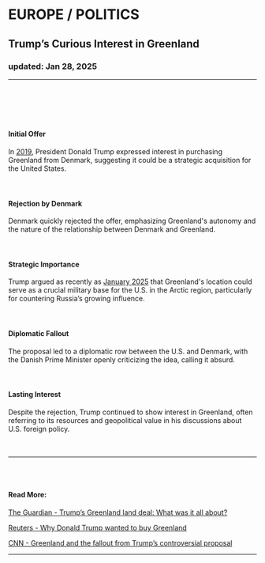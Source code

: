 # EUROPE / POLITICS  
## Trump’s Curious Interest in Greenland  
### updated: Jan 28, 2025  
<hr/>  
<br/><br/><br/><br/>

#### Initial Offer
In [2019](https://www.nytimes.com/2019/08/15/us/politics/trump-greenland.html), President Donald Trump expressed interest in purchasing Greenland from Denmark, suggesting it could be a strategic acquisition for the United States.  
<br/><br/>

#### Rejection by Denmark
Denmark quickly rejected the offer, emphasizing Greenland's autonomy and the nature of the relationship between Denmark and Greenland.  
<br/><br/>

#### Strategic Importance
Trump argued as recently as [January 2025](https://edition.cnn.com/2025/01/25/world/trump-greenland-purchase-analysis-intl/index.html) that Greenland's location could serve as a crucial military base for the U.S. in the Arctic region, particularly for countering Russia’s growing influence.  
<br/><br/>

#### Diplomatic Fallout
The proposal led to a diplomatic row between the U.S. and Denmark, with the Danish Prime Minister openly criticizing the idea, calling it absurd.  
<br/><br/>

#### Lasting Interest
Despite the rejection, Trump continued to show interest in Greenland, often referring to its resources and geopolitical value in his discussions about U.S. foreign policy.  
<br/><br/>

<hr/>  
<br/><br/>

#### Read More:

[The Guardian - Trump’s Greenland land deal: What was it all about?](https://www.theguardian.com/world/2025/jan/26/trump-greenland-purchase-why-denmark-rejected)

[Reuters - Why Donald Trump wanted to buy Greenland](https://www.reuters.com/article/us-greenland-trump-interest-idUSKBN2A70F2)

[CNN - Greenland and the fallout from Trump’s controversial proposal](https://edition.cnn.com/2025/01/25/world/trump-greenland-purchase-analysis-intl/index.html)  
<hr/>